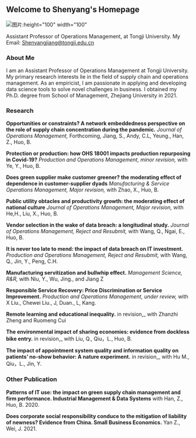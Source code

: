 ## Welcome to Shenyang's Homepage

![图片:height="100" width="100"](https://user-images.githubusercontent.com/106462349/210160681-06b07a8e-5d54-4924-a76b-bfcbb7327b8e.png) 


Assistant Professor of Operations Management, at Tongji University.
My Email: Shenyangjiang@tongji.edu.cn 

### About Me
I am an Assistant Professor of Operations Management at Tongji University. My primary research interests lie in the field of supply chain and operations management. As an empiricist, I am passionate in applying and developing data science tools to solve novel challenges in business. I obtained my Ph.D. degree from School of Management, Zhejiang University in 2021.

### Research

**Opportunities or constraints? A network embeddedness perspective on the role of supply chain concentration during the pandemic.** _Journal of Operations Management,_ Forthcoming, Jiang, S., Andy, C.L, Yeung., Han, Z., Huo, B.

**Protection or production: how OHS 18001 impacts production repurposing in Covid-19?** _Production and Operations Management, minor revision,_ with Ye, Y., Huo, B.

**Does green supplier make customer greener? the moderating effect of dependence in customer-supplier dyads** _Manufacturing & Service Operations Management, Major revision,_ with Zhao, X., Huo, B.

**Public utility obtacles and productivity growth: the moderating effect of national culture** _Journal of Operations Management, Major revision,_ with He,H., Liu, X., Huo, B.

**Vendor selection in the wake of data breach: a longitudinal study.** _Journal of Operations Management,  Reject and Resubmit,_ with Wang, Q., Ngai, E., Huo, B.

**It is never too late to mend: the impact of data breach on IT investment.** _Production and Operations Management, Reject and Resubmit,_ with Wang, Q., Jin, Y., Peng, C.H.

**Manufacturing servitization and bullwhip effect.** _Management Science, R&R,_ with Niu, Y., Wu, Jing., and Jiang Z

**Responsible Service Recovery: Price Discrimination or Service Improvement.** _Production and Operations Management, under review,_ with X Liu., Chewei Liu., J, Duan., L, Kang.

**Remote learning and educational inequality.** in revision,_ with Zhanzhi Zheng and Ruomeng Cui

**The environmental impact of sharing economies: evidence from dockless bike entry.** in revision,_ with Liu, Q., Qiu，L., Huo, B.

**The impact of appointment system quality and information quality on patients’ no-show behavior: A nature experiment.** in revision,_ with Hu M., Qiu，L., Jin, Y.


### Other Publication

**Patterns of IT use: the impact on green supply chain management and firm performance. Industrial Management & Data Systems** with Han, Z., Huo, B. 2020.

**Does corporate social responsibility conduce to the mitigation of liability of newness? Evidence from China. Small Business Economics.** Yan Z., Wei, J. 2021.



